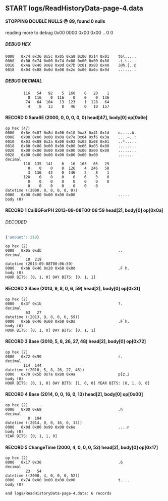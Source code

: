## START logs/ReadHistoryData-page-4.data
#### STOPPING DOUBLE NULLS @ 89, found 0 nulls
reading more to debug 0x00
    0000   0x00 0x00                                  ..
              0    0
##### DEBUG HEX
    0000   0x74 0x36 0x5c 0x05 0xa8 0x06 0x14 0x01    t6\.....
    0008   0x00 0x74 0x00 0x74 0x00 0x00 0x00 0x88    .t.t....
    0010   0x4a 0x40 0x68 0x0d 0x7b 0x01 0x80 0x40    J@h.{..@
    0018   0x04 0x08 0x0d 0x08 0x2e 0x00 0x0a 0x9d    ........
##### DEBUG DECIMAL
            116   54   92    5  168    6   20    1
              0  116    0  116    0    0    0  136
             74   64  104   13  123    1  128   64
              4    8   13    8   46    0   10  157
#### RECORD 0 Sara6E (2000, 0, 0, 0, 0, 0) head[47], body[0] op[0x6e]

    op hex (47)
    0000   0x6e 0x87 0x8d 0x06 0x10 0xa3 0x41 0x1d    n.....A.
    0008   0x08 0x00 0x00 0x08 0x7e 0x04 0xf6 0x3a    ....~..:
    0010   0x03 0x88 0x2a 0x00 0x92 0x02 0x08 0x01    ..*.....
    0018   0x80 0x00 0x00 0x00 0x00 0x06 0x03 0x00    ........
    0020   0x00 0x00 0x00 0x00 0x00 0x00 0x00 0x00    ........
    0028   0x00 0x00 0x00 0x00 0x00 0x00 0x00         .......
    decimal
            110  135  141    6   16  163   65   29
              8    0    0    8  126    4  246   58
              3  136   42    0  146    2    8    1
            128    0    0    0    0    6    3    0
              0    0    0    0    0    0    0    0
              0    0    0    0    0    0    0
    datetime ((2000, 0, 0, 0, 0, 0))
    0000   0x00 0x00 0x00 0x00 0x00                   .....
    body (0)

#### RECORD 1 CalBGForPH 2013-09-08T00:06:59 head[2], body[0] op[0x0a]
###### DECODED
```python
{'amount': 219}
```
    op hex (2)
    0000   0x0a 0xdb                                  ..
    decimal
             10  219
    datetime (2013-09-08T00:06:59)
    0000   0xbb 0x46 0x20 0x68 0x0d                   .F h.
    body (0)
    HOUR BITS: [0, 1, 0] DAY BITS: [0, 1, 1]
#### RECORD 2 Base (2013, 9, 8, 0, 6, 59) head[2], body[0] op[0x3f]

    op hex (2)
    0000   0x3f 0x1b                                  ?.
    decimal
             63   27
    datetime ((2013, 9, 8, 0, 6, 59))
    0000   0xbb 0x46 0x60 0x68 0x0d                   .F`h.
    body (0)
    HOUR BITS: [0, 1, 0] DAY BITS: [0, 1, 1]
#### RECORD 3 Base (2010, 5, 8, 26, 27, 48) head[2], body[0] op[0x72]

    op hex (2)
    0000   0x72 0x90                                  r.
    decimal
            114  144
    datetime ((2010, 5, 8, 26, 27, 48))
    0000   0x70 0x5b 0x7a 0x88 0x4a                   p[z.J
    body (0)
    HOUR BITS: [0, 1, 0] DAY BITS: [1, 0, 0] YEAR BITS: [0, 1, 0, 0]
#### RECORD 4 Base (2014, 0, 0, 16, 0, 13) head[2], body[0] op[0x00]

    op hex (2)
    0000   0x00 0x68                                  .h
    decimal
              0  104
    datetime ((2014, 0, 0, 16, 0, 13))
    0000   0x0d 0x00 0x90 0x00 0x6e                   ....n
    body (0)
    YEAR BITS: [0, 1, 1, 0]
#### RECORD 5 ChangeTime (2000, 4, 0, 0, 0, 52) head[2], body[0] op[0x17]

    op hex (2)
    0000   0x17 0x36                                  .6
    decimal
             23   54
    datetime ((2000, 4, 0, 0, 0, 52))
    0000   0x74 0x00 0x00 0x00 0x00                   t....
    body (0)

`end logs/ReadHistoryData-page-4.data: 6 records`
